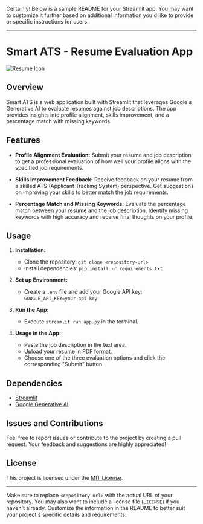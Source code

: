 Certainly! Below is a sample README for your Streamlit app. You may want to customize it further based on additional information you'd like to provide or specific instructions for users.

---

# Smart ATS - Resume Evaluation App

![Resume Icon](https://img.icons8.com/ios/452/resume.png)

## Overview

Smart ATS is a web application built with Streamlit that leverages Google's Generative AI to evaluate resumes against job descriptions. The app provides insights into profile alignment, skills improvement, and a percentage match with missing keywords.

## Features

- **Profile Alignment Evaluation:** Submit your resume and job description to get a professional evaluation of how well your profile aligns with the specified job requirements.

- **Skills Improvement Feedback:** Receive feedback on your resume from a skilled ATS (Applicant Tracking System) perspective. Get suggestions on improving your skills to better match the job requirements.

- **Percentage Match and Missing Keywords:** Evaluate the percentage match between your resume and the job description. Identify missing keywords with high accuracy and receive final thoughts on your profile.

## Usage

1. **Installation:**
   - Clone the repository: `git clone <repository-url>`
   - Install dependencies: `pip install -r requirements.txt`

2. **Set up Environment:**
   - Create a `.env` file and add your Google API key: `GOOGLE_API_KEY=your-api-key`

3. **Run the App:**
   - Execute `streamlit run app.py` in the terminal.

4. **Usage in the App:**
   - Paste the job description in the text area.
   - Upload your resume in PDF format.
   - Choose one of the three evaluation options and click the corresponding "Submit" button.

## Dependencies

- [Streamlit](https://streamlit.io/)
- [Google Generative AI](https://github.com/openai/generativeai)

## Issues and Contributions

Feel free to report issues or contribute to the project by creating a pull request. Your feedback and suggestions are highly appreciated!

## License

This project is licensed under the [MIT License](LICENSE).

---

Make sure to replace `<repository-url>` with the actual URL of your repository. You may also want to include a license file (`LICENSE`) if you haven't already. Customize the information in the README to better suit your project's specific details and requirements.